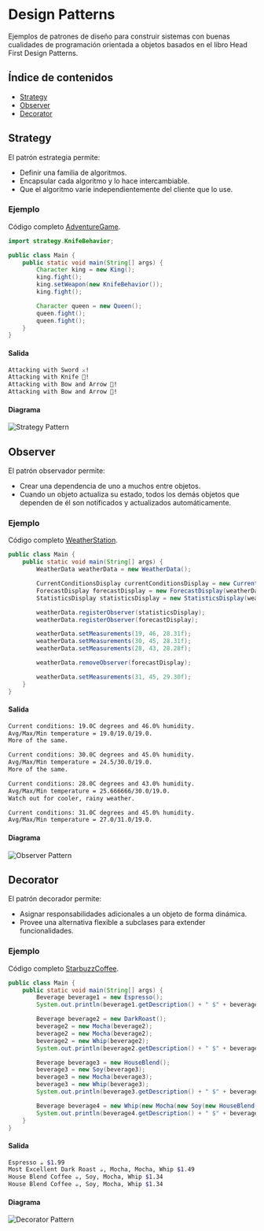 # Design Patterns
Ejemplos de patrones de diseño para construir sistemas con buenas cualidades de programación orientada a objetos basados en el libro Head First Design Patterns.

## Índice de contenidos
- [Strategy](#strategy)
- [Observer](#observer)
- [Decorator](#decorator)

## Strategy
El patrón estrategia permite:

- Definir una familia de algoritmos.
- Encapsular cada algoritmo y lo hace intercambiable.
- Que el algoritmo varíe independientemente del cliente que lo use.

### Ejemplo

Código completo [AdventureGame](strategy).

```java
import strategy.KnifeBehavior;

public class Main {
    public static void main(String[] args) {
        Character king = new King();
        king.fight();
        king.setWeapon(new KnifeBehavior());
        king.fight();

        Character queen = new Queen();
        queen.fight();
        queen.fight();
    }
}
```
#### Salida
```bash
Attacking with Sword ⚔!
Attacking with Knife 🔪!
Attacking with Bow and Arrow 🏹!
Attacking with Bow and Arrow 🏹!
```

#### Diagrama
![Strategy Pattern](https://user-images.githubusercontent.com/1725054/203911981-a833082e-06db-4be6-9dda-96eb131679c6.png)

## Observer
El patrón observador permite:

- Crear una dependencia de uno a muchos entre objetos.
- Cuando un objeto actualiza su estado, todos los demás objetos que dependen de él son notificados y actualizados automáticamente.

### Ejemplo

Código completo [WeatherStation](observer).

```java
public class Main {
    public static void main(String[] args) {
        WeatherData weatherData = new WeatherData();

        CurrentConditionsDisplay currentConditionsDisplay = new CurrentConditionsDisplay(weatherData);
        ForecastDisplay forecastDisplay = new ForecastDisplay(weatherData);
        StatisticsDisplay statisticsDisplay = new StatisticsDisplay(weatherData);

        weatherData.registerObserver(statisticsDisplay);
        weatherData.registerObserver(forecastDisplay);

        weatherData.setMeasurements(19, 46, 28.31f);
        weatherData.setMeasurements(30, 45, 28.31f);
        weatherData.setMeasurements(28, 43, 28.28f);

        weatherData.removeObserver(forecastDisplay);

        weatherData.setMeasurements(31, 45, 29.30f);
    }
}
```
#### Salida
```bash
Current conditions: 19.0C degrees and 46.0% humidity.
Avg/Max/Min temperature = 19.0/19.0/19.0.
More of the same.

Current conditions: 30.0C degrees and 45.0% humidity.
Avg/Max/Min temperature = 24.5/30.0/19.0.
More of the same.

Current conditions: 28.0C degrees and 43.0% humidity.
Avg/Max/Min temperature = 25.666666/30.0/19.0.
Watch out for cooler, rainy weather.

Current conditions: 31.0C degrees and 45.0% humidity.
Avg/Max/Min temperature = 27.0/31.0/19.0.
```

#### Diagrama
![Observer Pattern](https://user-images.githubusercontent.com/1725054/204122987-bbf1e5f1-d162-471b-8b22-29d6fa0e1a80.png)


## Decorator
El patrón decorador permite:

- Asignar responsabilidades adicionales a un objeto de forma dinámica.
- Provee una alternativa flexible a subclases para extender funcionalidades.


### Ejemplo

Código completo [StarbuzzCoffee](decorator).

```java
public class Main {
    public static void main(String[] args) {
        Beverage beverage1 = new Espresso();
        System.out.println(beverage1.getDescription() + " $" + beverage1.cost());

        Beverage beverage2 = new DarkRoast();
        beverage2 = new Mocha(beverage2);
        beverage2 = new Mocha(beverage2);
        beverage2 = new Whip(beverage2);
        System.out.println(beverage2.getDescription() + " $" + beverage2.cost());

        Beverage beverage3 = new HouseBlend();
        beverage3 = new Soy(beverage3);
        beverage3 = new Mocha(beverage3);
        beverage3 = new Whip(beverage3);
        System.out.println(beverage3.getDescription() + " $" + beverage3.cost());

        Beverage beverage4 = new Whip(new Mocha(new Soy(new HouseBlend())));
        System.out.println(beverage4.getDescription() + " $" + beverage4.cost());
    }
}
```
#### Salida
```bash
Espresso ☕ $1.99
Most Excellent Dark Roast ☕, Mocha, Mocha, Whip $1.49
House Blend Coffee ☕, Soy, Mocha, Whip $1.34
House Blend Coffee ☕, Soy, Mocha, Whip $1.34
```

#### Diagrama
![Decorator Pattern](https://user-images.githubusercontent.com/1725054/205513998-28bd03c3-4789-44d8-a873-8039d3b895f3.png)
